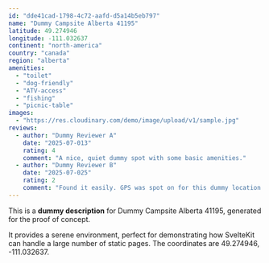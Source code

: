 ```yaml
---
id: "dde41cad-1798-4c72-aafd-d5a14b5eb797"
name: "Dummy Campsite Alberta 41195"
latitude: 49.274946
longitude: -111.032637
continent: "north-america"
country: "canada"
region: "alberta"
amenities:
  - "toilet"
  - "dog-friendly"
  - "ATV-access"
  - "fishing"
  - "picnic-table"
images:
  - "https://res.cloudinary.com/demo/image/upload/v1/sample.jpg"
reviews:
  - author: "Dummy Reviewer A"
    date: "2025-07-013"
    rating: 4
    comment: "A nice, quiet dummy spot with some basic amenities."
  - author: "Dummy Reviewer B"
    date: "2025-07-025"
    rating: 2
    comment: "Found it easily. GPS was spot on for this dummy location."
---
```


This is a **dummy description** for Dummy Campsite Alberta 41195, generated for the proof of concept.

It provides a serene environment, perfect for demonstrating how SvelteKit can handle a large number of static pages. The coordinates are 49.274946, -111.032637.
